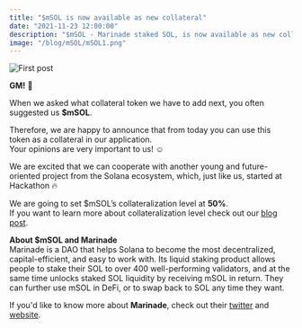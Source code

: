 ```yaml
---
title: "$mSOL is now available as new collateral"
date: "2021-11-23 12:00:00"
description: "$mSOL - Marinade staked SOL, is now available as new collateral"
image: "/blog/mSOL/mSOL1.png"
---
```

![First post](/blog/mSOL/mSOL2.png "horizontal")

**GM!** 👋

When we asked what collateral token we have to add next, you often suggested us **$mSOL**.

Therefore, we are happy to announce that from today you can use this token as a collateral in our application.  
Your opinions are very important to us! ☺️

We are excited that we can cooperate with another young and future-oriented project from the Solana ecosystem, which, just like us, started at Hackathon 🔥  


We are going to set $mSOL’s collateralization level at **50%**.  
If you want to learn more about collateralization level check out our [blog post](https://www.synthetify.io/blog/new-collateral-ratios/).


**About $mSOL and Marinade**  
Marinade is a DAO that helps Solana to become the most decentralized, capital-efficient, and easy to work with. Its liquid staking product allows people to stake their SOL to over 400 well-performing validators, and at the same time unlocks staked SOL liquidity by receiving mSOL in return. They can further use mSOL in DeFi, or to swap back to SOL any time they want.

If you'd like to know more about **Marinade**, check out their [twitter](https://twitter.com/MarinadeFinance) and [website](https://marinade.finance/).
